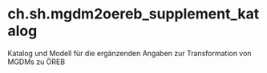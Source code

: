 # ch.sh.mgdm2oereb_supplement_katalog
Katalog und Modell für die ergänzenden Angaben zur Transformation von MGDMs zu ÖREB
